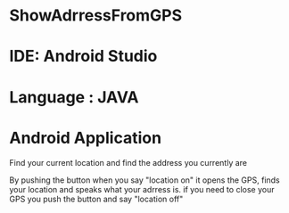 # ShowAdrressFromGPS

# IDE: Android Studio

# Language : JAVA

# Android Application

Find your current location and find the address you currently are

By pushing the button when you say "location on" it opens the GPS, finds your location and speaks what your adrress is.
if you need to close your GPS you push the button and say "location off"

